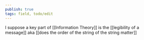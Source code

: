 ```yaml
---
publish: true
tags: field, todo/edit
---
```

I suppose a key part of [[Information Theory]] is the [[legibility of a message]] aka [[does the order of the string of the string matter]]
